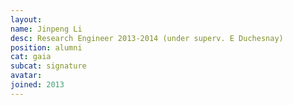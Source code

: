 ```yaml
---
layout:
name: Jinpeng Li
desc: Research Engineer 2013-2014 (under superv. E Duchesnay)
position: alumni
cat: gaia
subcat: signature
avatar:
joined: 2013
---
```

